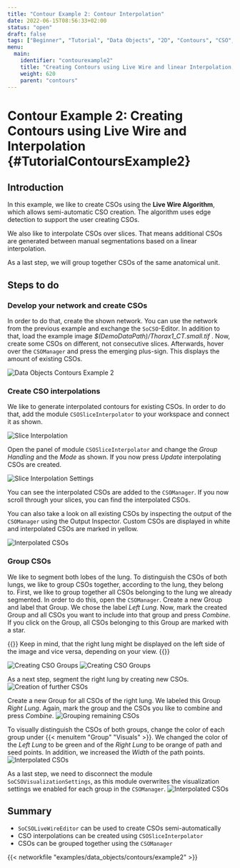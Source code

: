 ```yaml
---
title: "Contour Example 2: Contour Interpolation"
date: 2022-06-15T08:56:33+02:00
status: "open"
draft: false
tags: ["Beginner", "Tutorial", "Data Objects", "2D", "Contours", "CSO", "Interpolation"]
menu: 
  main:
    identifier: "contourexample2"
    title: "Creating Contours using Live Wire and linear Interpolation, grouping CSOs for different colors"
    weight: 620
    parent: "contours"
---
```

# Contour Example 2: Creating Contours using Live Wire and Interpolation {#TutorialContoursExample2}
## Introduction

In this example, we like to create CSOs using the **Live Wire
Algorithm**, which allows semi-automatic CSO creation. The algorithm
uses edge detection to support the user creating CSOs.

We also like to interpolate CSOs over slices. That means additional CSOs are
generated between manual segmentations based on a linear interpolation.

As a last step, we will group together CSOs of the same anatomical unit.

## Steps to do
### Develop your network and create CSOs

In order to do that, create the shown network. You can use the network
from the previous example and exchange the `SoCSO`-Editor. In addition to
that, load the example image *$(DemoDataPath)/Thorax1_CT.small.tif* .
Now, create some CSOs on different, not consecutive slices. Afterwards,
hover over the `CSOManager` and press the emerging plus-sign. This
displays the amount of existing CSOs.

![Data Objects Contours Example 2](/images/tutorials/dataobjects/contours/DO2_02.png "Data Objects Contours Example 2")

### Create CSO interpolations
We like to generate interpolated contours for existing CSOs. In order to
do that, add the module `CSOSliceInterpolator` to your workspace and
connect it as shown.

![Slice Interpolation](/images/tutorials/dataobjects/contours/DO2_03.png "Slice Interpolation")

Open the panel of module `CSOSliceInterpolator` and change the *Group
Handling* and the *Mode* as shown. If you now press *Update* interpolating
CSOs are created.

![Slice Interpolation Settings](/images/tutorials/dataobjects/contours/DO2_04_2.png "Slice Interpolation Settings")  

You can see the interpolated CSOs are added to the `CSOManager`. If you
now scroll through your slices, you can find the interpolated CSOs.

You can also take a look on all existing CSOs by inspecting the output
of the `CSOManager` using the Output Inspector. Custom CSOs are
displayed in white and interpolated CSOs are marked in yellow.

![Interpolated CSOs](/images/tutorials/dataobjects/contours/DO2_06.png "Interpolated CSOs")

### Group CSOs
We like to segment both lobes of the lung. To distinguish the CSOs of both lungs, we like to group CSOs together, according to the lung, they belong to. First, we like to group together all CSOs belonging to the lung we already segmented. In order to do this, open the `CSOManager`. Create a new Group and label that Group. We chose the label *Left Lung*. Now, mark the created Group and all CSOs you want to include into that group and press *Combine*. If you click on the Group, all CSOs belonging to this Group are marked with a star.

{{<alert class="warning" caption="Attention">}}
Keep in mind, that the right lung might be displayed on the left side of the image and vice versa, depending on your view.
{{</alert>}}

![Creating CSO Groups](/images/tutorials/dataobjects/contours/DO2_07.png "Creating CSO Groups")
![Creating CSO Groups](/images/tutorials/dataobjects/contours/DO2_07_2.png "Creating CSO Groups")

As a next step, segment the right lung by creating new CSOs. 
![Creation of further CSOs](/images/tutorials/dataobjects/contours/DO2_08.png "Creation of further CSOs")

Create a new Group for all CSOs of the right lung. We labeled this Group *Right Lung*. Again, mark the group and the CSOs you like to combine and press *Combine*.
![Grouping remaining CSOs](/images/tutorials/dataobjects/contours/DO2_09.png "Grouping remaining CSOs")

To visually distinguish the CSOs of both groups, change the color of each group under {{< menuitem "Group" "Visuals" >}}. We changed the color of the *Left Lung* to be green and of the *Right Lung* to be orange of path and seed points. In addition, we increased the *Width* of the path points.
![Interpolated CSOs](/images/tutorials/dataobjects/contours/DO2_10.png "Interpolated CSOs")

As a last step, we need to disconnect the module `SoCSOVisualizationSettings`, as this module overwrites the visualization settings we enabled for each group in the `CSOManager`.
![Interpolated CSOs](/images/tutorials/dataobjects/contours/DO2_11.png "Interpolated CSOs")

## Summary
* `SoCSOLiveWireEditor` can be used to create CSOs semi-automatically
* CSO interpolations can be created using `CSOSliceInterpolator`
* CSOs can be grouped together using the `CSOManager`

{{< networkfile "examples/data_objects/contours/example2" >}}

 [//]: <> (MVL-682)
